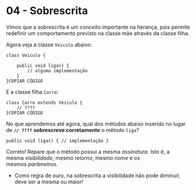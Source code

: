 # 04 - Sobrescrita

Vimos que a sobrescrita é um conceito importante na herança, pois permite redefinir um comportamento previsto na classe mãe através da classe filha.

Agora veja a classe `Veiculo` abaixo:

```
class Veiculo {

    public void liga() {
        // alguma implementação
    }
}COPIAR CÓDIGO
```

E a classe filha `Carro`:

```
class Carro extends Veiculo {
    // ????
}COPIAR CÓDIGO
```

No que aprendemos até agora, qual dos métodos abaixo inserido no lugar de **`// ????`** **sobrescreve corretamente** o método `liga`?

`public void liga() {
    // implementação
}`

Correto! Repare que o método possui a mesma *assinatura*. Isto é, a mesma *visibilidade*, mesmo *retorno*, mesmo *nome* e os mesmos *parâmetros*.

- Como regra de ouro, na sobrescrita a visibilidade não pode diminuir, deve ser a mesma ou maior!